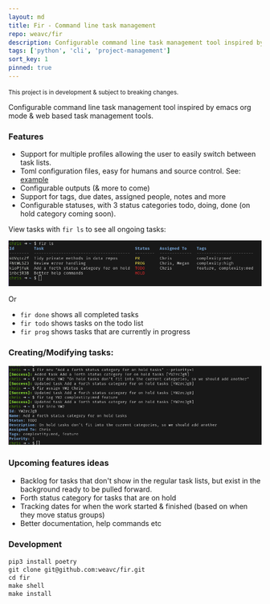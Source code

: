 ```yaml
---
layout: md
title: Fir - Command line task management 
repo: weavc/fir
description: Configurable command line task management tool inspired by emacs org mode & web based task management tools.
tags: ['python', 'cli', 'project-management']
sort_key: 1
pinned: true
---
```


<small>This project is in development & subject to breaking changes.</small>

Configurable command line task management tool inspired by emacs org mode & web based task management tools.

### Features
- Support for multiple profiles allowing the user to easily switch between task lists. 
- Toml configuration files, easy for humans and source control. See: [example](./fir.v1.todo.toml)
- Configurable outputs (& more to come)
- Support for tags, due dates, assigned people, notes and more
- Configurable statuses, with 3 status categories todo, doing, done (on hold category coming soon).

View tasks with `fir ls` to see all ongoing tasks:

![ls](https://raw.githubusercontent.com/weavc/fir/main/.github/screenshots/1143d8c55c079e3e19ecdaf5221eeb68b57c5e73.png)

Or
- `fir done` shows all completed tasks
- `fir todo` shows tasks on the todo list
- `fir prog` shows tasks that are currently in progress

### Creating/Modifying tasks:

![Adding a new task](https://raw.githubusercontent.com/weavc/fir/main/.github/screenshots/bd79c6bc12c8a755e056e1a1fe85de7dc5e88ca5.png)

### Upcoming features ideas
- Backlog for tasks that don't show in the regular task lists, but exist in the background ready to be pulled forward.
- Forth status category for tasks that are on hold
- Tracking dates for when the work started & finished (based on when they move status groups)
- Better documentation, help commands etc

### Development

```
pip3 install poetry
git clone git@github.com:weavc/fir.git
cd fir
make shell
make install
```
